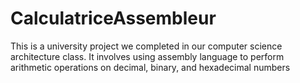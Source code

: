 # CalculatriceAssembleur
This is a university project we completed in our computer science architecture class. It involves using assembly language to perform arithmetic operations on decimal, binary, and hexadecimal numbers
